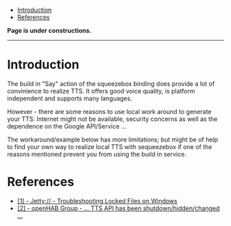 - [Introduction](Use-local-TTS-with-squeezebox#introduction)
- [References](Use-local-TTS-with-squeezebox#references)

**Page is under constructions.**
***
# Introduction
The build in "Say" action of the squeezebox binding does provide a lot of convinience to realize TTS. It offers good voice quality, is platform independent and supports many languages. 

However - there are some reasons to use local work around to generate your TTS: Internet might not be available, security concerns as well as the dependence on the Google API/Service ...

The workaround/example below has more limitations; but might be of help to find your own way to realize local TTS with sequeezebox if one of the reasons mentioned prevent you from using the build in service.

# References
* [[1] - Jetty:// - Troubleshooting Locked Files on Windows](http://www.eclipse.org/jetty/documentation/current/troubleshooting-locked-files-on-windows.html)
* [[2] - openHAB Group - ... TTS API has been shutdown/hidden/changed ...](https://groups.google.com/forum/?hl=de#!category-topic/openhab/Sb8CuHDDCBk)